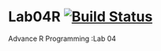 # Lab04R [![Build Status](https://travis-ci.org/Noufal21/Lab04R.svg?branch=master)](https://travis-ci.org/Noufal21/Lab04R)
Advance R Programming :Lab  04
